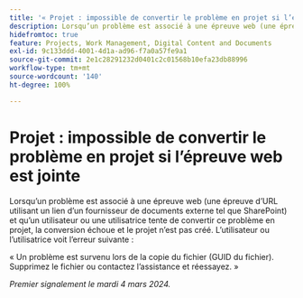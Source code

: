 ```yaml
---
title: '« Projet : impossible de convertir le problème en projet si l’épreuve web est jointe »'
description: Lorsqu’un problème est associé à une épreuve web (une épreuve d’URL utilisant un lien d’un fournisseur de documents externe tel que SharePoint) et qu’un utilisateur ou une utilisatrice tente de convertir ce problème en projet, la conversion échoue et le projet n’est pas créé. L’utilisateur ou l’utilisatrice voit une erreur.
hidefromtoc: true
feature: Projects, Work Management, Digital Content and Documents
exl-id: 9c133ddd-4001-4d1a-ad96-f7a0a57fe9a1
source-git-commit: 2e1c28291232d0401c2c01568b10efa23db88996
workflow-type: tm+mt
source-wordcount: '140'
ht-degree: 100%

---
```


# Projet : impossible de convertir le problème en projet si l’épreuve web est jointe

<!--

>[!NOTE]
>
>This issue was fixed on April 18, 2024.

-->

Lorsqu’un problème est associé à une épreuve web (une épreuve d’URL utilisant un lien d’un fournisseur de documents externe tel que SharePoint) et qu’un utilisateur ou une utilisatrice tente de convertir ce problème en projet, la conversion échoue et le projet n’est pas créé. L’utilisateur ou l’utilisatrice voit l’erreur suivante :

« Un problème est survenu lors de la copie du fichier (GUID du fichier). Supprimez le fichier ou contactez l’assistance et réessayez. »

_Premier signalement le mardi 4 mars 2024._
